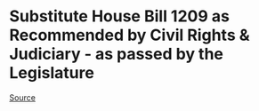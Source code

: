 # Substitute House Bill 1209 as Recommended by Civil Rights & Judiciary - as passed by the Legislature

[Source](http://lawfilesext.leg.wa.gov/biennium/2021-22/Xml/Bills/House%20Passed%20Legislature/1209-S.PL.xml)